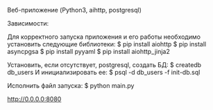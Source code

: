 Веб-приложение (Python3, aihttp, postgresql)

Зависимости:

Для корректного запуска приложения и его работы необходимо установить следующие библиотеки:
$ pip install aiohttp
$ pip install asyncpgsa
$ pip install pyyaml
$ pip install aiohttp_jinja2

Установить, если отсутствует, postgresql, создать БД:
$ createdb db_users
И инициализировать ее:
$ psql -d db_users -f init-db.sql

Исполнить файл запуска:
$ python main.py

http://0.0.0.0:8080
